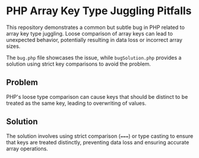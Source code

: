 # PHP Array Key Type Juggling Pitfalls

This repository demonstrates a common but subtle bug in PHP related to array key type juggling.  Loose comparison of array keys can lead to unexpected behavior, potentially resulting in data loss or incorrect array sizes.

The `bug.php` file showcases the issue, while `bugSolution.php` provides a solution using strict key comparisons to avoid the problem.

## Problem

PHP's loose type comparison can cause keys that should be distinct to be treated as the same key, leading to overwriting of values.

## Solution

The solution involves using strict comparison (`===`) or type casting to ensure that keys are treated distinctly, preventing data loss and ensuring accurate array operations.